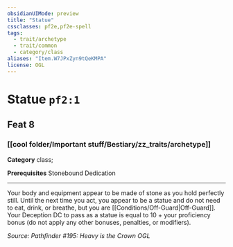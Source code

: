 ```yaml
---
obsidianUIMode: preview
title: "Statue"
cssclasses: pf2e,pf2e-spell
tags:
  - trait/archetype
  - trait/common
  - category/class
aliases: "Item.W7JPxZyn9tQeKMPA"
license: OGL
---
```

# Statue `pf2:1`
## Feat 8
### [[cool folder/Important stuff/Bestiary/zz_traits/archetype]]

**Category** class; 



**Prerequisites** Stonebound Dedication
* * *
Your body and equipment appear to be made of stone as you hold perfectly still. Until the next time you act, you appear to be a statue and do not need to eat, drink, or breathe, but you are [[Conditions/Off-Guard|Off-Guard]]. Your Deception DC to pass as a statue is equal to 10 + your proficiency bonus (do not apply any other bonuses, penalties, or modifiers).

*Source: Pathfinder #195: Heavy is the Crown*
*OGL*